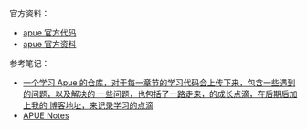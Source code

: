 官方资料：

- [apue 官方代码](http://yendor.com/programming/unix/apue/apue.html)
- [apue 官方资料](http://www.apuebook.com/)

参考笔记：

- [一个学习 Apue 的仓库，对于每一章节的学习代码会上传下来，包含一些遇到的问题，以及解决的 一些问题，也包括了一路走来，的成长点滴，在后期后加上我的 博客地址，来记录学习的点滴](https://github.com/VVictorQi/APUE)
- [APUE Notes](https://github.com/huaxz1986/APUE_notes)
